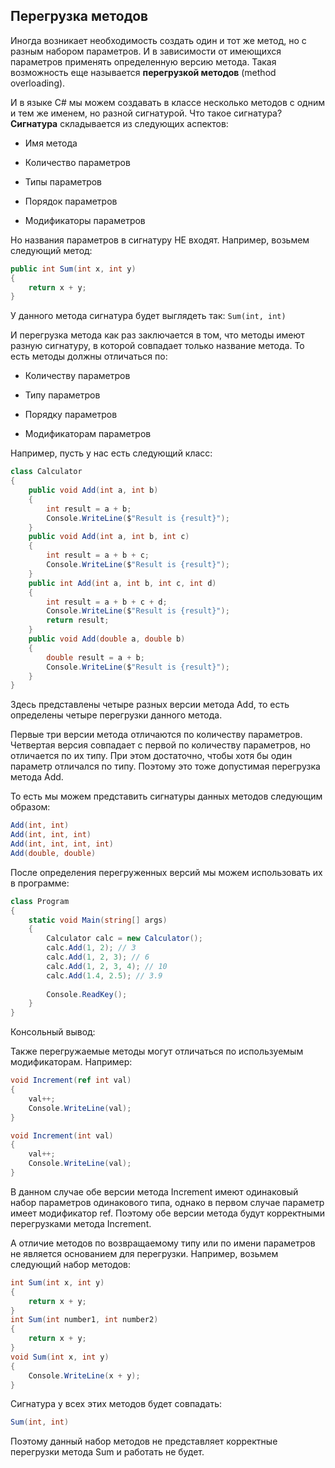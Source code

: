 ## Перегрузка методов

Иногда возникает необходимость создать один и тот же метод, но с разным набором параметров. 
И в зависимости от имеющихся параметров применять определенную версию метода. Такая возможность еще называется **перегрузкой методов** 
(method overloading).

И в языке C# мы можем создавать в классе несколько методов с одним и тем же именем, но разной сигнатурой. Что такое сигнатура? 
**Сигнатура** складывается из следующих аспектов:

- Имя метода

- Количество параметров

- Типы параметров

- Порядок параметров

- Модификаторы параметров

Но названия параметров в сигнатуру НЕ входят. Например, возьмем следующий метод:

```cs
public int Sum(int x, int y) 
{ 
    return x + y;
}
```

У данного метода сигнатура будет выглядеть так: `Sum(int, int)`

И перегрузка метода как раз заключается в том, что методы имеют разную сигнатуру, в которой совпадает только название метода. То есть методы должны 
отличаться по:

- Количеству параметров

- Типу параметров

- Порядку параметров

- Модификаторам параметров

Например, пусть у нас есть следующий класс:

```cs
class Calculator
{
    public void Add(int a, int b)
    {
        int result = a + b;
        Console.WriteLine($"Result is {result}");
    }
    public void Add(int a, int b, int c)
    {
        int result = a + b + c;
        Console.WriteLine($"Result is {result}");
    }
    public int Add(int a, int b, int c, int d)
    {
        int result = a + b + c + d;
        Console.WriteLine($"Result is {result}");
        return result;
    }
    public void Add(double a, double b)
    {
        double result = a + b;
        Console.WriteLine($"Result is {result}");
    }
}
```

Здесь представлены четыре разных версии метода Add, то есть определены четыре перегрузки данного метода.

Первые три версии метода отличаются по количеству параметров. Четвертая версия совпадает с первой по количеству параметров, но отличается по их типу. При этом достаточно, чтобы хотя бы один параметр отличался по типу. Поэтому это тоже допустимая перегрузка метода Add.

То есть мы можем представить сигнатуры данных методов следующим образом:

```cs
Add(int, int)
Add(int, int, int)
Add(int, int, int, int)
Add(double, double)
```

После определения перегруженных версий мы можем использовать их в программе:

```cs
class Program
{
    static void Main(string[] args)
    {
        Calculator calc = new Calculator();
        calc.Add(1, 2); // 3
        calc.Add(1, 2, 3); // 6
        calc.Add(1, 2, 3, 4); // 10
        calc.Add(1.4, 2.5); // 3.9
        
        Console.ReadKey();
    }
}
```

Консольный вывод:

Также перегружаемые методы могут отличаться по используемым модификаторам. Например:

```cs
void Increment(ref int val)
{
    val++;
    Console.WriteLine(val);
}

void Increment(int val)
{
    val++;
    Console.WriteLine(val);
}
```

В данном случае обе версии метода Increment имеют одинаковый набор параметров одинакового типа, однако в первом случае параметр имеет 
модификатор ref. Поэтому обе версии метода будут корректными перегрузками метода Increment.

А отличие методов по возвращаемому типу или по имени параметров не является основанием для перегрузки. Например, возьмем следующий набор методов:

```cs
int Sum(int x, int y)
{
    return x + y;
}
int Sum(int number1, int number2)
{
    return x + y;
}
void Sum(int x, int y)
{
    Console.WriteLine(x + y);
}
```

Сигнатура у всех этих методов будет совпадать:

```cs
Sum(int, int)
```

Поэтому данный набор методов не представляет корректные перегрузки метода Sum и работать не будет.

